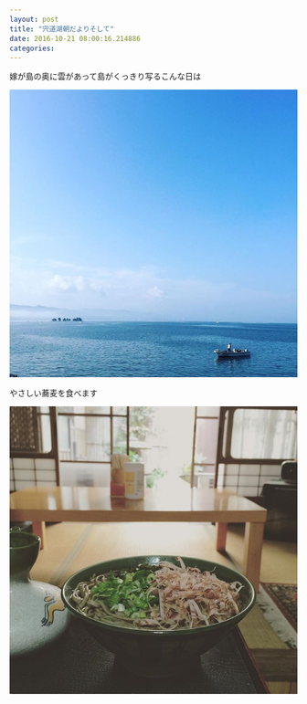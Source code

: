 ```yaml
---
layout: post
title: "宍道湖朝だよりそして"
date: 2016-10-21 08:00:16.214886
categories: 
---
```


嫁が島の奥に雲があって島がくっきり写るこんな日は

![](/assets/images/201610/14582433_1284064634966775_3744440269194395648_n.jpg)

やさしい蕎麦を食べます

![後藤そばや](/assets/images/201610/14693654_1624665617830540_317489364114341888_n.jpg)


